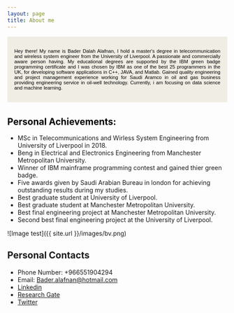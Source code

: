 ```yaml
---
layout: page
title: About me
---
```


<div style="margin-bottom: 1.2rem; padding: 1rem;   color: #000000;   background-color: #F0EDE5; font-family: Arial, Helvetica, sans-serif; font-size:0.8em;" >
  
  
<p style="text-align: justify; text-justify: inter-word; color: #000000"> Hey there! My name is Bader Dalah Alafnan, I hold a master's degree in telecommunication and wireless system engineer from the University of Liverpool. A passionate and commercially aware person having. My educational
degrees are supported by the IBM green badge programming certificate and I was chosen by IBM as one of the
best 25 programmers in the UK, for developing software applications in C++, JAVA, and Matlab. Gained quality
engineering and project management experience working for Saudi Aramco in oil and gas business
providing engineering service in oil-well technology. Currently, i am focusing on data science and machine learning. </p> </div>

<h1 style="font-size:1.5em; color:#000000; margin-top: 2rem; margin-bottom: 1rem;">Personal Achievements:</h1>

  <div> <ul>
  <li> MSc in Telecommunications and Wirless System Engineering from University of Liverpool in 2018.</li>
  <li> Beng in Electrical and Electronics Engineering from Manchester Metropolitan University.</li>
  <li> Winner of IBM mainframe programming contest and gained thier green badge.</li> 
  <li> Five awards given by Saudi Arabian Bureau in london for achieving outstanding results during my studies.</li>
  <li> Best graduate student at University of Liverpool.</li>
  <li> Best graduate student at Manchester Metropolitan University.</li>
  <li> Best final engineering project at Manchester Metropolitan University.</li>
  <li> Second best final engineering project at the University of Liverpool.</li> </ul> </div>


![Image test]({{ site.url }}/images/bv.png)

## Personal Contacts

* Phone Number: +966551904294
* Email: Bader.alafnan@hotmail.com
* [Linkedin](https://www.linkedin.com/in/bader-alafnan-353480122/)
* [Research Gate](https://www.researchgate.net/profile/Bader_Alafnan)
* [Twitter](https://twitter.com/BaderAlafnan1)

